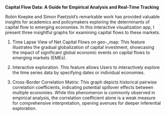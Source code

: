 **Capital Flow Data: A Guide for Empirical Analysis and Real-Time Tracking**

Robin Koepke and Simon Paetzold’s remarkable work has provided valuable insights for academics and policymakers exploring the determinants of capital flow to emerging economies. In this interactive visualization app, I present three insightful graphs for examining capital flows to these markets.

1.	Time Lapse View of Net Capital Flows on geo-_map: This feature illustrates the gradual globalization of capital investment, showcasing the impact of significant global economic events on capital flows to emerging markets (EMEs).

2.	Interactive exploration. This feature allows Users to interactively explore the time series data by specifying dates or individual economies.

3.	Cross-Border Correlation Matrix: This graph depicts historical pairwise correlation coefficients, indicating potential spillover effects between multiple economies. While this phenomenon is commonly observed in empirical analysis, the correlation coefficient alone is a weak measure for comprehensive interpretation, opening avenues for deeper inferential exploration.

